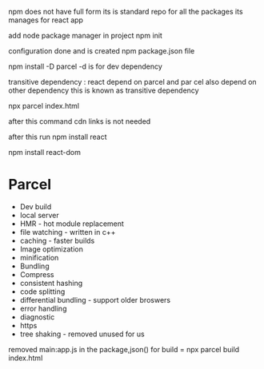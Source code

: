 npm does not have full form
its is standard repo for all the packages
its manages for react app

add node package manager in project
npm init

configuration done and is created npm package.json file

npm install -D parcel
-d is for dev dependency

transitive dependency : react depend on parcel and par
cel also depend on other dependency 
this is known as transitive dependency

npx parcel index.html

after this command cdn links is not needed

after this
run npm install react

npm install react-dom

# Parcel
- Dev build
- local server
- HMR - hot module replacement
- file watching  - written in c++
- caching - faster builds
- Image optimization
- minification
- Bundling
- Compress
- consistent hashing
- code splitting
- differential bundling - support older broswers
- error handling
- diagnostic
- https
- tree shaking - removed unused for us


removed main:app.js in the package,json()
for build = npx parcel build index.html

 
 